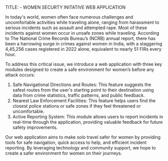 TITLE: - WOMEN SECURTY INITATIVE WEB APPLICATION

In today's world, women often face numerous challenges and uncomfortable activities while traveling alone, ranging from harassment to serious incidents such as assault and attempted rape. Most of these incidents against women occur in unsafe zones while traveling. According to The National Crime Records Bureau’s (NCRB) annual report, there has been a harrowing surge in crimes against women in India, with a staggering 4,45,256 cases registered in 2022 alone, equivalent to nearly 51 FIRs every hour.

To address this critical issue, we introduce a web application with three key modules designed to create a safe environment for women’s before any attack occurs:

1.	Safe Navigational Directions and Routes: This feature suggests the safest routes from the user's starting point to their destination using data from crime statistics, traffic patterns, and public feedback.
2.	Nearest Law Enforcement Facilities: This feature helps users find the closest police stations or safe zones if they feel threatened or uncomfortable.
3.	Active Reporting System: This module allows users to report incidents in real-time through the application, providing valuable feedback for future safety improvements.

Our web application aims to make solo travel safer for women by providing tools for safe navigation, quick access to help, and efficient incident reporting. By leveraging technology and community support, we hope to create a safer environment for women on their journeys.

